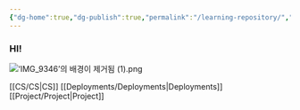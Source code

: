 ```yaml
---
{"dg-home":true,"dg-publish":true,"permalink":"/learning-repository/","tags":["gardenEntry"],"dgPassFrontmatter":true,"noteIcon":"","created":"2024-10-15T01:20:33.071+09:00","updated":"2024-11-05T04:18:29.100+09:00"}
---
```


  
### HI!

![‘IMG_9346’의 배경이 제거됨 (1).png](/img/user/images/%E2%80%98IMG_9346%E2%80%99%EC%9D%98%20%EB%B0%B0%EA%B2%BD%EC%9D%B4%20%EC%A0%9C%EA%B1%B0%EB%90%A8%20(1).png)

[[CS/CS\|CS]]
[[Deployments/Deployments\|Deployments]]
[[Project/Project\|Project]]




